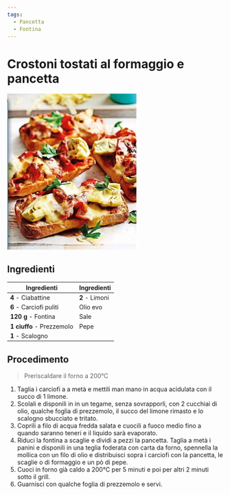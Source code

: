 ```yaml
---
tags:
  - Pancetta
  - Fontina
---
```

# Crostoni tostati al formaggio e pancetta

![](../../img/Crostoni-tostati-al-formaggio-e-pancetta.webp)

## Ingredienti

| Ingredienti                  | Ingredienti             |
| ---------------------------- | ----------------------- |
| **4** - Ciabattine | **2** - Limoni |
| **6** - Carciofi puliti | Olio evo |
| **120 g** - Fontina | Sale |
| **1 ciuffo** - Prezzemolo | Pepe |
| **1** - Scalogno | |

## Procedimento

> Preriscaldare il forno a 200°C

1. Taglia i carciofi a a metà e mettili man mano in acqua acidulata con il succo di 1 limone. 
1. Scolali e disponili in in un tegame, senza sovrapporli, con 2 cucchiai di olio, qualche foglia di prezzemolo, il succo del limone rimasto e lo scalogno sbucciato e tritato. 
1. Coprili a filo di acqua fredda salata e cuocili a fuoco medio fino a quando saranno teneri e il liquido sarà evaporato.
1. Riduci la fontina a scaglie e dividi a pezzi la pancetta. Taglia a metà i panini e disponili in una teglia foderata con carta da forno, spennella la mollica con un filo di olio e distribuisci sopra i carciofi con la pancetta, le scaglie o di formaggio e un pò di pepe. 
1. Cuoci in forno già caldo a 200°C per 5 minuti e poi per altri 2 minuti sotto il grill.
1. Guarnisci con qualche foglia di prezzemolo e servi.
